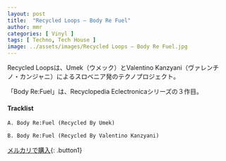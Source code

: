 ```yaml
---
layout: post
title:  "Recycled Loops – Body Re Fuel"
author: mmr
categories: [ Vinyl ]
tags: [ Techno, Tech House ]
image: ../assets/images/Recycled Loops – Body Re Fuel.jpg
---
```


Recycled Loopsは、Umek（ウメック）とValentino Kanzyani（ヴァレンチノ・カンジャニ）によるスロベニア発のテクノプロジェクト。

「Body Re:Fuel」は、Recyclopedia Eclectronicaシリーズの３作目。

#### Tracklist
```md
A. Body Re:Fuel (Recycled By Umek)

B. Body Re:Fuel (Recycled By Valentino Kanzyani)
```

[メルカリで購入](https://jp.mercari.com/item/m73344669027){: .button1}

